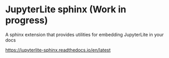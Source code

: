 # JupyterLite sphinx (Work in progress)

A sphinx extension that provides utilities for embedding JupyterLite in your docs

https://jupyterlite-sphinx.readthedocs.io/en/latest
